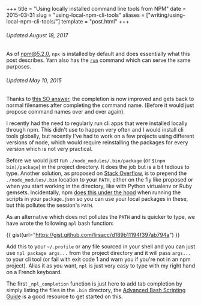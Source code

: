 +++
title = "Using locally installed command line tools from NPM"
date = 2015-03-31
slug = "using-local-npm-cli-tools"
aliases = ["writing/using-local-npm-cli-tools/"]
template = "post.html"
+++

<aside>

###### Updated August 18, 2017
    
As of [npm@5.2.0](https://github.com/npm/npm/releases/tag/v5.2.0), `npx` is installed by default and does essentially what this post describes. 
Yarn also has the [`run`](https://yarnpkg.com/en/docs/cli/run) command which can serve the same purposes.

</aside>

<aside>

###### Updated May 10, 2015
    
Thanks to [this SO answer](http://stackoverflow.com/a/14524311), the completion is now improved and gets back to normal filenames after completing the command name. (Before it would just propose command names over and over again).

</aside>

I recently had the need to regularly run cli apps that were installed locally through npm. This didn't use to happen very often and I would install cli tools globally, but recently I've had to work on a few projects using different versions of node, which would require reinstalling the packages for every version which is not very practical.

Before we would just run `./node_modules/.bin/package` (or `$(npm bin)/package`) in the project directory. It does the job but is a bit tedious to type. Another solution, as proposed on [Stack Overflow](http://stackoverflow.com/a/15157360), is to prepend the `./node_modules/.bin` location to your `PATH`, either on the fly like proposed or when you start working in the directory, like with Python virtualenv or Ruby gemsets. Incidentally, npm [does this under the hood](http://blog.nodejs.org/2011/03/23/npm-1-0-global-vs-local-installation) when running the scripts in your `package.json` so you can use your local packages in these, but this pollutes the session's `PATH`.

As an alternative which does not pollutes the `PATH` and is quicker to type, we have wrote the following `npl` bash function:

{{ gist(url="https://gist.github.com/lirsacc/d189b11194f397ab794a") }}

Add this to your `~/.profile` or any file sourced in your shell and you can just use `npl package args...` from the project directory and it will pass `args...` to your cli tool (or fail with exit code 1 and warn you if you're not in an npm project). Alias it as you want, `npl` is just very easy to type with my right hand on a French keyboard.

The first `_npl_completion` function is just here to add tab completion by simply listing the files in the `.bin` directory, the [Advanced Bash Scripting Guide](http://tldp.org/LDP/abs/html/tabexpansion.html) is a good resource to get started on this.
